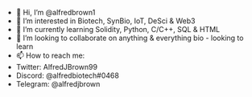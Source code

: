 - 👋 Hi, I’m @alfredbrown1
- 👀 I’m interested in Biotech, SynBio, IoT, DeSci & Web3
- 🌱 I’m currently learning Solidity, Python, C/C++, SQL & HTML
- 💞️ I’m looking to collaborate on anything & everything bio - looking to learn
- 📫 How to reach me:
- Twitter: AlfredJBrown99
- Discord: @alfredbiotech#0468
- Telegram: @alfredjbrown
<!---
alfredbrown1/alfredbrown1 is a ✨ special ✨ repository because its `README.md` (this file) appears on your GitHub profile.
You can click the Preview link to take a look at your changes.
--->
